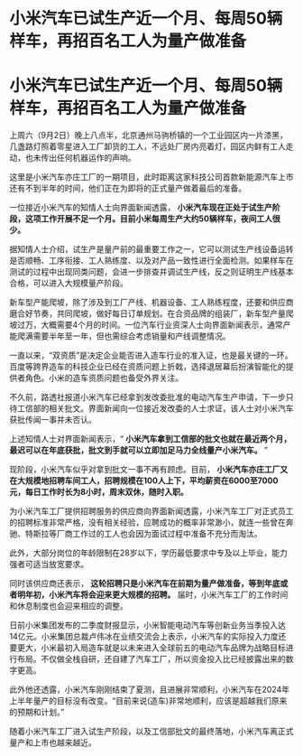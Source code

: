 # 小米汽车已试生产近一个月、每周50辆样车，再招百名工人为量产做准备

# 小米汽车已试生产近一个月、每周50辆样车，再招百名工人为量产做准备

上周六（9月2日）晚上八点半，北京通州马驹桥镇的一个工业园区内一片漆黑，几盏路灯照着零星进入工厂卸货的工人，不远处厂房内亮着灯，园区内鲜有工人走动，也未传出任何机器运作的声响。

这里是小米汽车亦庄工厂的一期项目，此时距离这家科技公司首款新能源汽车上市还有不到半年的时间，他们正在为即将的正式量产做着最后的准备。

一位接近小米汽车的知情人士向界面新闻透露， **小米汽车现在正处于试生产阶段，这项工作开展不足一个月。目前小米每周生产大约50辆样车，夜间工人很少。**

据知情人士介绍，试生产是量产前的最重要工作之一，它可以测试生产线设备运转是否顺畅、工序衔接、工人熟练度、以及对产品一致性进行全面检测。如果样车在测试的过程中出现同类问题，会进一步排查并调试生产线，反之则证明生产线基本合格，可以进入大规模量产阶段。

新车型产能爬坡，除了涉及到工厂产线、机器设备、工人熟练程度，还要和供应商磨合好节奏，共同爬坡，做好每日订单规划。在合资品牌的组装厂，新车型产量爬坡过万，大概需要4个月的时间。一位汽车行业资深人士向界面新闻表示，通常产能爬满需要半年至一年，但也需综合考虑销量和产线调整情况。

一直以来，“双资质”是决定企业能否进入造车行业的准入证，也是最关键的一环。百度等跨界造车的科技企业已经在资质问题上折戟，选择退居幕后扮演智能化的提供者角色。小米的造车资质问题也备受外界关注。

不久前，路透社报道小米汽车已经拿到发改委批准的电动汽车生产申请，下一步只待工信部的相关批文。界面新闻向一位接近发改委的人士求证，该人士对小米汽车获批传闻一事并未否认。

上述知情人士对界面新闻表示，“ **小米汽车拿到工信部的批文也就在最近两个月，最迟可以在年底获批，批文到手就可以立即加足马力全线量产小米汽车。** ”

现阶段，小米汽车似乎对拿到批文一事不再有顾虑。目前，
**小米汽车亦庄工厂又在大规模地招聘车间工人，招聘规模在100人上下，平均薪资在6000至7000元，每日工作时长为8小时，周末双休，随时入职。**

为小米汽车工厂提供招聘服务的供应商向界面新闻透露，小米汽车工厂对正式员工的招聘标准非常严格，没有相关经验，应聘成功的概率非常渺小，就连一些曾在奔驰、特斯拉等厂商工作过的工人也会因为面试过程中准备不充分而淘汰。

此外，大部分岗位的年龄限制在28岁以下，学历最低要求中专及以上毕业，能力强者可适当放宽要求。

同时该供应商还表示， **这轮招聘只是小米汽车在前期为量产做准备，等到年底或者明年初，小米汽车将会迎来更大规模的招聘。**
届时，小米汽车工厂的工作时间和休息制度也会迎来相应的调整。

日前小米集团发布的二季度财报显示，小米智能电动汽车等创新业务当季投入达14亿元。小米集团总裁卢伟冰在业绩交流会上表示，小米汽车的实际投入力度还要更大，小米最初入局造车就是以未来进入全球前五的电动汽车品牌为战略目标进行布局。不仅做全栈自研，还自建了汽车工厂，所以资金投入比已经披露出来的数字更高。

此外他还透露，小米汽车刚刚结束了夏测，且进展非常顺利，小米汽车在2024年上半年量产的目标没有改变。“目前来说(造车)非常地顺利，应该是超越我们原来的预期和计划。”

随着小米汽车工厂进入试生产阶段，以及工信部批文的最终落地，小米汽车离正式量产和上市也越来越近。

